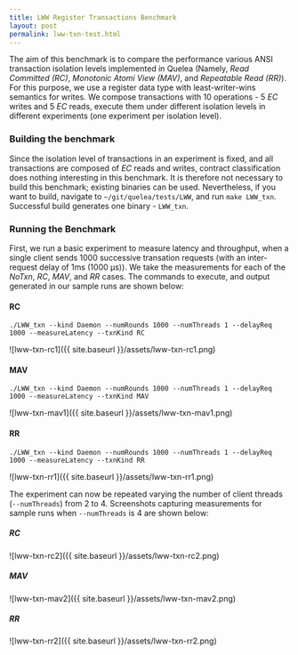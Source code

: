 ```yaml
---
title: LWW Register Transactions Benchmark
layout: post
permalink: lww-txn-test.html
---
```


The aim of this benchmark is to compare the performance various ANSI
transaction isolation levels implemented in Quelea (Namely, _Read
Committed (RC)_, _Monotonic Atomi View (MAV)_, and _Repeatable Read
(RR)_). For this purpose, we use a register data type with
least-writer-wins semantics for writes. We compose transactions with
10 operations - 5 _EC_ writes and 5 _EC_ reads, execute them under
different isolation levels in different experiments (one experiment
per isolation level). 

### Building the benchmark

Since the isolation level of transactions in an experiment is fixed,
and all transactions are composed of _EC_ reads and writes, contract
classification does nothing interesting in this benchmark. It is
therefore not necessary to build this benchmark; existing binaries can
be used. Nevertheless, if you want to build, navigate to
`~/git/quelea/tests/LWW`, and run `make LWW_txn`. Successful build
generates one binary - `LWW_txn`.

### Running the Benchmark

First, we run a basic experiment to measure latency and throughput,
when a single client sends 1000 successive transation requests (with
an inter-request delay of 1ms (1000 μs)). We take the measurements for
each of the _NoTxn_, _RC_, _MAV_, and _RR_ cases. The commands to
execute, and output generated in our sample runs are shown below:

#### RC

    ./LWW_txn --kind Daemon --numRounds 1000 --numThreads 1 --delayReq 1000 --measureLatency --txnKind RC

![lww-txn-rc1]({{ site.baseurl }}/assets/lww-txn-rc1.png)

#### MAV

    ./LWW_txn --kind Daemon --numRounds 1000 --numThreads 1 --delayReq 1000 --measureLatency --txnKind MAV

![lww-txn-mav1]({{ site.baseurl }}/assets/lww-txn-mav1.png)

#### RR

    ./LWW_txn --kind Daemon --numRounds 1000 --numThreads 1 --delayReq 1000 --measureLatency --txnKind RR

![lww-txn-rr1]({{ site.baseurl }}/assets/lww-txn-rr1.png)

The experiment can now be repeated varying the number of client
threads (`--numThreads`) from 2 to 4. Screenshots capturing
measurements for sample runs when `--numThreads` is 4 are shown below:

##### RC

![lww-txn-rc2]({{ site.baseurl }}/assets/lww-txn-rc2.png)

##### MAV

![lww-txn-mav2]({{ site.baseurl }}/assets/lww-txn-mav2.png)

##### RR

![lww-txn-rr2]({{ site.baseurl }}/assets/lww-txn-rr2.png)


